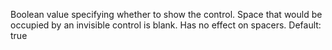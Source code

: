 Boolean value specifying whether to show the control.
            Space that would be occupied by an invisible control is
            blank. Has no effect on spacers.
            Default: true